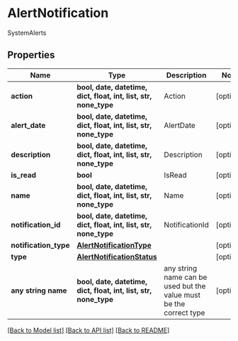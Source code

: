 # AlertNotification

SystemAlerts

## Properties
Name | Type | Description | Notes
------------ | ------------- | ------------- | -------------
**action** | **bool, date, datetime, dict, float, int, list, str, none_type** | Action | [optional] 
**alert_date** | **bool, date, datetime, dict, float, int, list, str, none_type** | AlertDate | [optional] 
**description** | **bool, date, datetime, dict, float, int, list, str, none_type** | Description | [optional] 
**is_read** | **bool** | IsRead | [optional] 
**name** | **bool, date, datetime, dict, float, int, list, str, none_type** | Name | [optional] 
**notification_id** | **bool, date, datetime, dict, float, int, list, str, none_type** | NotificationId | [optional] 
**notification_type** | [**AlertNotificationType**](AlertNotificationType.md) |  | [optional] 
**type** | [**AlertNotificationStatus**](AlertNotificationStatus.md) |  | [optional] 
**any string name** | **bool, date, datetime, dict, float, int, list, str, none_type** | any string name can be used but the value must be the correct type | [optional]

[[Back to Model list]](../README.md#documentation-for-models) [[Back to API list]](../README.md#documentation-for-api-endpoints) [[Back to README]](../README.md)


